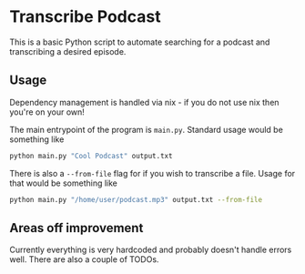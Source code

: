 # Transcribe Podcast

This is a basic Python script to automate searching for a podcast and transcribing a desired episode.

## Usage

Dependency management is handled via nix - if you do not use nix then you're on your own!

The main entrypoint of the program is `main.py`. Standard usage would be something like

```sh 
python main.py "Cool Podcast" output.txt
```

There is also a `--from-file` flag for if you wish to transcribe a file. Usage for that would be something like

```sh 
python main.py "/home/user/podcast.mp3" output.txt --from-file
```

## Areas off improvement

Currently everything is very hardcoded and probably doesn't handle errors well. There are also a couple of TODOs.
